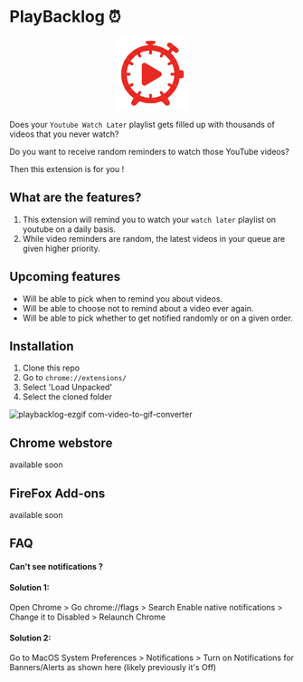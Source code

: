 # PlayBacklog ⏰
<p align="center">
  <img src="icons/icon128.png" alt="PlayBacklog Logo" width="128" height="128">
</p>


Does your `Youtube Watch Later` playlist gets filled up with thousands of videos that you never watch?

Do you want to receive random reminders to watch those YouTube videos?

Then this extension is for you !
 ## What are the features?
1. This extension will remind you to watch your `watch later` playlist on youtube on a daily basis.
2. While video reminders are random, the latest videos in your queue are given higher priority.

## Upcoming features
- Will be able to pick when to remind you about videos.
- Will be able to choose not to remind about a video ever again.
- Will be able to pick whether to get notified randomly or on a given order.
## Installation

1. Clone this repo
2. Go to `chrome://extensions/`
3. Select 'Load Unpacked'
4. Select the cloned folder

![playbacklog-ezgif com-video-to-gif-converter](https://github.com/user-attachments/assets/bbc327db-ed8a-4421-9ad2-57f65de9a9d8)


## Chrome webstore
available soon

## FireFox Add-ons
available soon

## FAQ

#### Can't see notifications ?
#### Solution 1:
Open Chrome > Go chrome://flags > Search Enable native notifications > Change it to Disabled > Relaunch Chrome

#### Solution 2:
Go to MacOS System Preferences > Notifications > Turn on Notifications for Banners/Alerts as shown here (likely previously it's Off)

